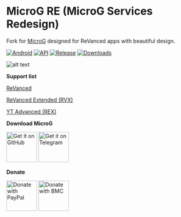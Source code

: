 # MicroG RE (MicroG Services Redesign)
Fork for [MicroG](https://github.com/microg/GmsCore) designed for ReVanced apps with beautiful design.

[![Android](https://img.shields.io/badge/Platform-Android-green.svg?style=flat-square)](https://www.android.com) [![API](https://img.shields.io/badge/API-23%2B-orange.svg?logo=android&style=flat-square)](https://developer.android.com/studio/releases/platforms) [![Release](https://img.shields.io/github/v/release/WSTxda/MicroG-RE?color=blue&label=Release&style=flat-square)](https://github.com/WSTxda/MicroG-RE/releases) [![Downloads](https://img.shields.io/github/downloads/WSTxda/MicroG-RE/total?color=brightgrey&style=flat-square)](https://github.com/WSTxda/MicroG-RE/releases)
 
![alt text](https://raw.githubusercontent.com/WSTxda/MicroG-RE/main/Images/Banner.svg)

**Support list**

[ReVanced](https://github.com/revanced)

[ReVanced Extended (RVX)](https://github.com/inotia00/revanced-patches)

[YT Advanced (REX)](https://github.com/YT-Advanced/ReX-patches)


**Download MicroG**

[<img src="https://raw.githubusercontent.com/WSTxda/QP-Gallery-Releases/master/Images/GitHub.svg"
      alt='Get it on GitHub'
      height="80">](https://github.com/WSTxda/MicroG-RE/releases) [<img src="https://raw.githubusercontent.com/WSTxda/QP-Gallery-Releases/master/Images/Telegram.svg"
      alt='Get it on Telegram'
      height="80">](https://t.me/WSTprojects)

**Donate**

[<img src="https://raw.githubusercontent.com/WSTxda/QP-Gallery-Releases/master/Images/PayPal.svg"
      alt='Donate with PayPal'
      height="80">](https://bit.ly/2lV0E6u) [<img src="https://raw.githubusercontent.com/WSTxda/QP-Gallery-Releases/master/Images/BMC.svg"
      alt='Donate with BMC'
      height="80">](https://www.buymeacoffee.com/wstxda)
